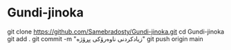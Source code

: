 # Gundi-jinoka
git clone https://github.com/Samebradosty/Gundi-jinoka.git
cd Gundi-jinoka
git add .
git commit -m "زیادکردنی ناوەرۆکی پڕۆژە"
git push origin main
